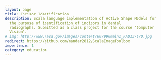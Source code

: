 ```yaml
---
layout: page
title: Incisor Identification.
description: Scala language implementation of Active Shape Models for
  the purpose of identification of incisors in dental
  radiographs. Submitted as a class project for the course 'Computer
  Vision'.
# img: http://www.nasa.gov/images/content/607990main1_FAQ13-670.jpg
redirect: https://github.com/mandar2812/ScalaImageToolbox
importance: 1
category: education
---
```

